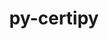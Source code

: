 ---
title: "py-certipy"
layout: cache
categories: [package, develop]
meta: {"versions": ["0.1.3"], "compilers": ["gcc@=11.4.0", "gcc@=9.4.0", "oneapi@=2023.2.0", "oneapi@=2024.0.0"], "oss": ["ubuntu20.04", "ubuntu22.04"], "platforms": ["linux"], "targets": ["aarch64", "neoverse_v1", "neoverse_v2", "ppc64le", "x86_64_v3"], "stacks": ["e4s", "e4s-aarch64", "e4s-neoverse-v2", "e4s-neoverse_v1", "e4s-oneapi", "e4s-power", "root"], "num_specs": 25, "num_specs_by_stack": {"root": 25, "e4s-neoverse_v1": 5, "e4s-power": 6, "e4s": 5, "e4s-oneapi": 2, "e4s-aarch64": 2, "e4s-neoverse-v2": 5}}
spec_details: [{"hash": "cbmxifp63kmj7zxhvditmz4nygjur3uh", "compiler": "gcc@=11.4.0", "versions": ["0.1.3"], "os": "ubuntu20.04", "platform": "linux", "target": "neoverse_v1", "variants": ["build_system=python_pip"], "stacks": ["root", "e4s-neoverse_v1"], "size": "-", "tarball": "https://binaries.spack.io/develop/build_cache/linux-ubuntu20.04-neoverse_v1/gcc-11.4.0/py-certipy-0.1.3/linux-ubuntu20.04-neoverse_v1-gcc-11.4.0-py-certipy-0.1.3-cbmxifp63kmj7zxhvditmz4nygjur3uh.spack"}, {"hash": "wzgnr2mgtggjbo22s2d6alt5kr75eze6", "compiler": "gcc@=11.4.0", "versions": ["0.1.3"], "os": "ubuntu20.04", "platform": "linux", "target": "neoverse_v1", "variants": ["build_system=python_pip"], "stacks": ["root", "e4s-neoverse_v1"], "size": "-", "tarball": "https://binaries.spack.io/develop/build_cache/linux-ubuntu20.04-neoverse_v1/gcc-11.4.0/py-certipy-0.1.3/linux-ubuntu20.04-neoverse_v1-gcc-11.4.0-py-certipy-0.1.3-wzgnr2mgtggjbo22s2d6alt5kr75eze6.spack"}, {"hash": "3fs7mshnf277nwnvbte5a477sdkck6l5", "compiler": "gcc@=11.4.0", "versions": ["0.1.3"], "os": "ubuntu20.04", "platform": "linux", "target": "neoverse_v1", "variants": ["build_system=python_pip"], "stacks": ["root", "e4s-neoverse_v1"], "size": "-", "tarball": "https://binaries.spack.io/develop/build_cache/linux-ubuntu20.04-neoverse_v1/gcc-11.4.0/py-certipy-0.1.3/linux-ubuntu20.04-neoverse_v1-gcc-11.4.0-py-certipy-0.1.3-3fs7mshnf277nwnvbte5a477sdkck6l5.spack"}, {"hash": "vm6mbohmmylnkmqwdubn32a6nppwt65l", "compiler": "gcc@=11.4.0", "versions": ["0.1.3"], "os": "ubuntu20.04", "platform": "linux", "target": "neoverse_v1", "variants": ["build_system=python_pip"], "stacks": ["root", "e4s-neoverse_v1"], "size": "-", "tarball": "https://binaries.spack.io/develop/build_cache/linux-ubuntu20.04-neoverse_v1/gcc-11.4.0/py-certipy-0.1.3/linux-ubuntu20.04-neoverse_v1-gcc-11.4.0-py-certipy-0.1.3-vm6mbohmmylnkmqwdubn32a6nppwt65l.spack"}, {"hash": "nedccvavslypmdvef4eipwkobrfyhyoq", "compiler": "gcc@=11.4.0", "versions": ["0.1.3"], "os": "ubuntu20.04", "platform": "linux", "target": "neoverse_v1", "variants": ["build_system=python_pip"], "stacks": ["root", "e4s-neoverse_v1"], "size": "-", "tarball": "https://binaries.spack.io/develop/build_cache/linux-ubuntu20.04-neoverse_v1/gcc-11.4.0/py-certipy-0.1.3/linux-ubuntu20.04-neoverse_v1-gcc-11.4.0-py-certipy-0.1.3-nedccvavslypmdvef4eipwkobrfyhyoq.spack"}, {"hash": "lwisuerc6ki7flmvaesg737btmxq676d", "compiler": "gcc@=9.4.0", "versions": ["0.1.3"], "os": "ubuntu20.04", "platform": "linux", "target": "ppc64le", "variants": ["build_system=python_pip"], "stacks": ["e4s-power", "root"], "size": "-", "tarball": "https://binaries.spack.io/develop/build_cache/linux-ubuntu20.04-ppc64le/gcc-9.4.0/py-certipy-0.1.3/linux-ubuntu20.04-ppc64le-gcc-9.4.0-py-certipy-0.1.3-lwisuerc6ki7flmvaesg737btmxq676d.spack"}, {"hash": "irbjxcuvek23yjaou4jblq6oergexj4q", "compiler": "gcc@=9.4.0", "versions": ["0.1.3"], "os": "ubuntu20.04", "platform": "linux", "target": "ppc64le", "variants": ["build_system=python_pip"], "stacks": ["e4s-power", "root"], "size": "-", "tarball": "https://binaries.spack.io/develop/build_cache/linux-ubuntu20.04-ppc64le/gcc-9.4.0/py-certipy-0.1.3/linux-ubuntu20.04-ppc64le-gcc-9.4.0-py-certipy-0.1.3-irbjxcuvek23yjaou4jblq6oergexj4q.spack"}, {"hash": "hzhkzwaamkncequo22h7wti3glc2bjru", "compiler": "gcc@=9.4.0", "versions": ["0.1.3"], "os": "ubuntu20.04", "platform": "linux", "target": "ppc64le", "variants": ["build_system=python_pip"], "stacks": ["e4s-power", "root"], "size": "-", "tarball": "https://binaries.spack.io/develop/build_cache/linux-ubuntu20.04-ppc64le/gcc-9.4.0/py-certipy-0.1.3/linux-ubuntu20.04-ppc64le-gcc-9.4.0-py-certipy-0.1.3-hzhkzwaamkncequo22h7wti3glc2bjru.spack"}, {"hash": "5g4jp77ckkwqk32yhr54zb75ji2wal7l", "compiler": "gcc@=9.4.0", "versions": ["0.1.3"], "os": "ubuntu20.04", "platform": "linux", "target": "ppc64le", "variants": ["build_system=python_pip"], "stacks": ["e4s-power", "root"], "size": "-", "tarball": "https://binaries.spack.io/develop/build_cache/linux-ubuntu20.04-ppc64le/gcc-9.4.0/py-certipy-0.1.3/linux-ubuntu20.04-ppc64le-gcc-9.4.0-py-certipy-0.1.3-5g4jp77ckkwqk32yhr54zb75ji2wal7l.spack"}, {"hash": "j3ultmc2mnna6sj6kc627t7yegvycvev", "compiler": "gcc@=9.4.0", "versions": ["0.1.3"], "os": "ubuntu20.04", "platform": "linux", "target": "ppc64le", "variants": ["build_system=python_pip"], "stacks": ["e4s-power", "root"], "size": "-", "tarball": "https://binaries.spack.io/develop/build_cache/linux-ubuntu20.04-ppc64le/gcc-9.4.0/py-certipy-0.1.3/linux-ubuntu20.04-ppc64le-gcc-9.4.0-py-certipy-0.1.3-j3ultmc2mnna6sj6kc627t7yegvycvev.spack"}, {"hash": "y2oyjdkkmzrhekx6xbyzyvlb3fsfvsnx", "compiler": "gcc@=9.4.0", "versions": ["0.1.3"], "os": "ubuntu20.04", "platform": "linux", "target": "ppc64le", "variants": ["build_system=python_pip"], "stacks": ["e4s-power", "root"], "size": "-", "tarball": "https://binaries.spack.io/develop/build_cache/linux-ubuntu20.04-ppc64le/gcc-9.4.0/py-certipy-0.1.3/linux-ubuntu20.04-ppc64le-gcc-9.4.0-py-certipy-0.1.3-y2oyjdkkmzrhekx6xbyzyvlb3fsfvsnx.spack"}, {"hash": "kaxnobhbcrqeog6osmd25vx7ht57l5cl", "compiler": "gcc@=11.4.0", "versions": ["0.1.3"], "os": "ubuntu20.04", "platform": "linux", "target": "x86_64_v3", "variants": ["build_system=python_pip"], "stacks": ["root", "e4s"], "size": "-", "tarball": "https://binaries.spack.io/develop/build_cache/linux-ubuntu20.04-x86_64_v3/gcc-11.4.0/py-certipy-0.1.3/linux-ubuntu20.04-x86_64_v3-gcc-11.4.0-py-certipy-0.1.3-kaxnobhbcrqeog6osmd25vx7ht57l5cl.spack"}, {"hash": "gjkrp2t2yml5ahwece4edmqd42fkho3w", "compiler": "gcc@=11.4.0", "versions": ["0.1.3"], "os": "ubuntu20.04", "platform": "linux", "target": "x86_64_v3", "variants": ["build_system=python_pip"], "stacks": ["root", "e4s"], "size": "-", "tarball": "https://binaries.spack.io/develop/build_cache/linux-ubuntu20.04-x86_64_v3/gcc-11.4.0/py-certipy-0.1.3/linux-ubuntu20.04-x86_64_v3-gcc-11.4.0-py-certipy-0.1.3-gjkrp2t2yml5ahwece4edmqd42fkho3w.spack"}, {"hash": "pqvqx25nn2raipddj55enolcbw3fovgq", "compiler": "gcc@=11.4.0", "versions": ["0.1.3"], "os": "ubuntu20.04", "platform": "linux", "target": "x86_64_v3", "variants": ["build_system=python_pip"], "stacks": ["root", "e4s"], "size": "-", "tarball": "https://binaries.spack.io/develop/build_cache/linux-ubuntu20.04-x86_64_v3/gcc-11.4.0/py-certipy-0.1.3/linux-ubuntu20.04-x86_64_v3-gcc-11.4.0-py-certipy-0.1.3-pqvqx25nn2raipddj55enolcbw3fovgq.spack"}, {"hash": "l2oiohiajqjbigvv4oypokbrhxw5562w", "compiler": "gcc@=11.4.0", "versions": ["0.1.3"], "os": "ubuntu20.04", "platform": "linux", "target": "x86_64_v3", "variants": ["build_system=python_pip"], "stacks": ["root", "e4s"], "size": "-", "tarball": "https://binaries.spack.io/develop/build_cache/linux-ubuntu20.04-x86_64_v3/gcc-11.4.0/py-certipy-0.1.3/linux-ubuntu20.04-x86_64_v3-gcc-11.4.0-py-certipy-0.1.3-l2oiohiajqjbigvv4oypokbrhxw5562w.spack"}, {"hash": "t6kua3ylhejicrwzca23c2wmpla7gznh", "compiler": "gcc@=11.4.0", "versions": ["0.1.3"], "os": "ubuntu20.04", "platform": "linux", "target": "x86_64_v3", "variants": ["build_system=python_pip"], "stacks": ["root", "e4s"], "size": "-", "tarball": "https://binaries.spack.io/develop/build_cache/linux-ubuntu20.04-x86_64_v3/gcc-11.4.0/py-certipy-0.1.3/linux-ubuntu20.04-x86_64_v3-gcc-11.4.0-py-certipy-0.1.3-t6kua3ylhejicrwzca23c2wmpla7gznh.spack"}, {"hash": "axav3t3g6uz2h3zcgkrfupr3yyfisupz", "compiler": "oneapi@=2023.2.0", "versions": ["0.1.3"], "os": "ubuntu20.04", "platform": "linux", "target": "x86_64_v3", "variants": ["build_system=python_pip"], "stacks": ["root", "e4s-oneapi"], "size": "-", "tarball": "https://binaries.spack.io/develop/build_cache/linux-ubuntu20.04-x86_64_v3/oneapi-2023.2.0/py-certipy-0.1.3/linux-ubuntu20.04-x86_64_v3-oneapi-2023.2.0-py-certipy-0.1.3-axav3t3g6uz2h3zcgkrfupr3yyfisupz.spack"}, {"hash": "tmmcnkrfzemqlosbfnduponefdivuafv", "compiler": "gcc@=11.4.0", "versions": ["0.1.3"], "os": "ubuntu22.04", "platform": "linux", "target": "aarch64", "variants": ["build_system=python_pip"], "stacks": ["root", "e4s-aarch64"], "size": "-", "tarball": "https://binaries.spack.io/develop/build_cache/linux-ubuntu22.04-aarch64/gcc-11.4.0/py-certipy-0.1.3/linux-ubuntu22.04-aarch64-gcc-11.4.0-py-certipy-0.1.3-tmmcnkrfzemqlosbfnduponefdivuafv.spack"}, {"hash": "xqv2duci7iqhsl3mmanfjaxeowsxhnpd", "compiler": "gcc@=11.4.0", "versions": ["0.1.3"], "os": "ubuntu22.04", "platform": "linux", "target": "aarch64", "variants": ["build_system=python_pip"], "stacks": ["root", "e4s-aarch64"], "size": "-", "tarball": "https://binaries.spack.io/develop/build_cache/linux-ubuntu22.04-aarch64/gcc-11.4.0/py-certipy-0.1.3/linux-ubuntu22.04-aarch64-gcc-11.4.0-py-certipy-0.1.3-xqv2duci7iqhsl3mmanfjaxeowsxhnpd.spack"}, {"hash": "bg542behk2cpa3gnyr3ftc3vgsjytete", "compiler": "gcc@=11.4.0", "versions": ["0.1.3"], "os": "ubuntu22.04", "platform": "linux", "target": "neoverse_v2", "variants": ["build_system=python_pip"], "stacks": ["root", "e4s-neoverse-v2"], "size": "-", "tarball": "https://binaries.spack.io/develop/build_cache/linux-ubuntu22.04-neoverse_v2/gcc-11.4.0/py-certipy-0.1.3/linux-ubuntu22.04-neoverse_v2-gcc-11.4.0-py-certipy-0.1.3-bg542behk2cpa3gnyr3ftc3vgsjytete.spack"}, {"hash": "fzqmkawazhhot23jqwcgvjx72gsyo6sd", "compiler": "gcc@=11.4.0", "versions": ["0.1.3"], "os": "ubuntu22.04", "platform": "linux", "target": "neoverse_v2", "variants": ["build_system=python_pip"], "stacks": ["root", "e4s-neoverse-v2"], "size": "-", "tarball": "https://binaries.spack.io/develop/build_cache/linux-ubuntu22.04-neoverse_v2/gcc-11.4.0/py-certipy-0.1.3/linux-ubuntu22.04-neoverse_v2-gcc-11.4.0-py-certipy-0.1.3-fzqmkawazhhot23jqwcgvjx72gsyo6sd.spack"}, {"hash": "j32j2s7hi6w4fpvr332b4fr3tl7sw55c", "compiler": "gcc@=11.4.0", "versions": ["0.1.3"], "os": "ubuntu22.04", "platform": "linux", "target": "neoverse_v2", "variants": ["build_system=python_pip"], "stacks": ["root", "e4s-neoverse-v2"], "size": "-", "tarball": "https://binaries.spack.io/develop/build_cache/linux-ubuntu22.04-neoverse_v2/gcc-11.4.0/py-certipy-0.1.3/linux-ubuntu22.04-neoverse_v2-gcc-11.4.0-py-certipy-0.1.3-j32j2s7hi6w4fpvr332b4fr3tl7sw55c.spack"}, {"hash": "gtwygb6cqklzlqa4tcoznofdccsipcdg", "compiler": "gcc@=11.4.0", "versions": ["0.1.3"], "os": "ubuntu22.04", "platform": "linux", "target": "neoverse_v2", "variants": ["build_system=python_pip"], "stacks": ["root", "e4s-neoverse-v2"], "size": "-", "tarball": "https://binaries.spack.io/develop/build_cache/linux-ubuntu22.04-neoverse_v2/gcc-11.4.0/py-certipy-0.1.3/linux-ubuntu22.04-neoverse_v2-gcc-11.4.0-py-certipy-0.1.3-gtwygb6cqklzlqa4tcoznofdccsipcdg.spack"}, {"hash": "z3fvi4hpdh5g5hu3j3gjksdk45hwvb44", "compiler": "gcc@=11.4.0", "versions": ["0.1.3"], "os": "ubuntu22.04", "platform": "linux", "target": "neoverse_v2", "variants": ["build_system=python_pip"], "stacks": ["root", "e4s-neoverse-v2"], "size": "-", "tarball": "https://binaries.spack.io/develop/build_cache/linux-ubuntu22.04-neoverse_v2/gcc-11.4.0/py-certipy-0.1.3/linux-ubuntu22.04-neoverse_v2-gcc-11.4.0-py-certipy-0.1.3-z3fvi4hpdh5g5hu3j3gjksdk45hwvb44.spack"}, {"hash": "bkpkxcsl2qwg2qgof4pv4nelcrak4wvf", "compiler": "oneapi@=2024.0.0", "versions": ["0.1.3"], "os": "ubuntu22.04", "platform": "linux", "target": "x86_64_v3", "variants": ["build_system=python_pip"], "stacks": ["root", "e4s-oneapi"], "size": "-", "tarball": "https://binaries.spack.io/develop/build_cache/linux-ubuntu22.04-x86_64_v3/oneapi-2024.0.0/py-certipy-0.1.3/linux-ubuntu22.04-x86_64_v3-oneapi-2024.0.0-py-certipy-0.1.3-bkpkxcsl2qwg2qgof4pv4nelcrak4wvf.spack"}]
---